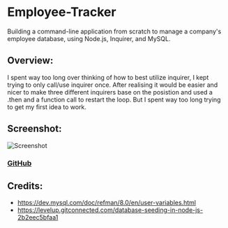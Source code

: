 # Employee-Tracker
Building a command-line application from scratch to manage a company's employee database, using Node.js, Inquirer, and MySQL.

## Overview:
I spent way too long over thinking of how to best utilize inquirer, I kept trying to only call/use inquirer once. After realising it would be easier and nicer to make three different inquirers base on the posistion and used a .then and a function call to restart the loop. But I spent way too long trying to get my first idea to work.

## Screenshot:
![Screenshot](screenshot.gif)

### [GitHub]()

## Credits:
* https://dev.mysql.com/doc/refman/8.0/en/user-variables.html
* https://levelup.gitconnected.com/database-seeding-in-node-js-2b2eec5bfaa1